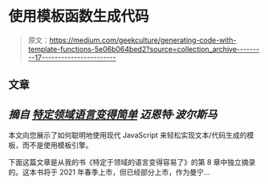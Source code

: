 # 使用模板函数生成代码

> 原文：<https://medium.com/geekculture/generating-code-with-template-functions-5e06b064bed2?source=collection_archive---------17----------------------->

## 文章

## *摘自* [*特定领域语言变得简单*](https://www.manning.com/books/domain-specific-languages-made-easy?utm_source=medium&utm_medium=organic&utm_campaign=book_boersma_domain_08_07_20) *迈恩特·波尔斯马*

本文向您展示了如何聪明地使用现代 JavaScript 来轻松实现文本/代码生成的模板，而不是使用模板引擎。

下面这篇文章是从我的书《特定于领域的语言变得容易了》的第 8 章中独立摘录的。这本书将于 2021 年春季上市，但已经部分上市，作为曼宁…